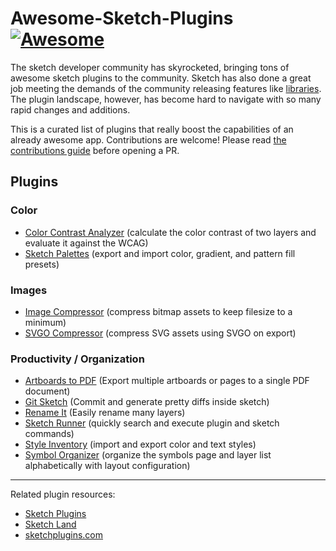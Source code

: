 # Awesome-Sketch-Plugins [![Awesome](https://cdn.rawgit.com/sindresorhus/awesome/d7305f38d29fed78fa85652e3a63e154dd8e8829/media/badge.svg)](https://github.com/sindresorhus/awesome)

The sketch developer community has skyrocketed, bringing tons of awesome sketch plugins to the community. Sketch has also done a great job meeting the demands of the community releasing features like [libraries](https://www.sketchapp.com/docs/libraries/). The plugin landscape, however, has become hard to navigate with so many rapid changes and additions.

This is a curated list of plugins that really boost the capabilities of an already awesome app. Contributions are welcome! Please read [the contributions guide](contributing.md) before opening a PR.  

## Plugins

### Color
- [Color Contrast Analyzer](https://github.com/getflourish/sketch-color-contrast-analyser) (calculate the color contrast of two layers and evaluate it against the WCAG)
- [Sketch Palettes](https://github.com/andrewfiorillo/sketch-palettes) (export and import color, gradient, and pattern fill presets)

### Images
- [Image Compressor](https://github.com/BohemianCoding/sketch-image-compressor) (compress bitmap assets to keep filesize to a minimum)
- [SVGO Compressor](https://github.com/BohemianCoding/svgo-compressor) (compress SVG assets using SVGO on export)

### Productivity / Organization
- [Artboards to PDF](https://github.com/andrewfiorillo/sketch-artboards-to-pdf) (Export multiple artboards or pages to a single PDF document)
- [Git Sketch](https://github.com/mathieudutour/git-sketch-plugin) (Commit and generate pretty diffs inside sketch)
- [Rename It](https://github.com/rodi01/RenameIt) (Easily rename many layers)
- [Sketch Runner](http://sketchrunner.com/) (quickly search and execute plugin and sketch commands)
- [Style Inventory](https://github.com/getflourish/Sketch-Style-Inventory) (import and export color and text styles)
- [Symbol Organizer](https://github.com/sonburn/symbol-organizer) (organize the symbols page and layer list alphabetically with layout configuration)


---

Related plugin resources:
- [Sketch Plugins](https://www.sketchapp.com/extensions/plugins/)
- [Sketch Land](http://sketch.land/)
- [sketchplugins.com](http://sketchplugins.com/)
